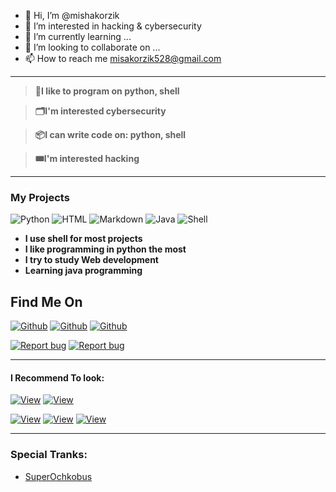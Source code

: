 - 👋 Hi, I’m @mishakorzik
- 👀 I’m interested in hacking & cybersecurity
- 🌱 I’m currently learning ...
- 💞️ I’m looking to collaborate on ...
- 📫 How to reach me misakorzik528@gmail.com
---
> **💾I like to program on python, shell**

> **🗂️I'm interested cybersecurity**

> **📦I can write code on: python, shell**

> **🎟️I'm interested hacking**

----

### My Projects

![Python](https://img.shields.io/badge/-Python-%230075a8?logo=python&logoColor=white&style=flat-square) ![HTML](https://img.shields.io/badge/-HTML-%23de4b25?logo=html5&logoColor=white&style=flat-square)
![Markdown](https://img.shields.io/badge/-Markdown-%23e9c241?logo=nim&logoColor=white&style=flat-square) ![Java](https://img.shields.io/badge/-Java-%23e9c241?logo=java&logoColor=white&style=flat-square) ![Shell](https://img.shields.io/badge/-Shell-green?logo=shell&logoColor=white&style=flat-square) 

- **I use shell for most projects**
- **I like programming in python the most**
- **I try to study Web development**
- **Learning java programming**

## Find Me On
[![Github](https://img.shields.io/badge/TELEGRAM-MishaKorzhik-orange?style=for-the-badge&logo=telegram)](https://t.me/MishaKorzhikTelegram)
[![Github](https://img.shields.io/badge/GitHub-MishaKorzhik-yellow?style=for-the-badge&logo=github)](https://github.com/mishakorzik)
[![Github](https://img.shields.io/badge/Twitter-MishaKorzhik-blue?style=for-the-badge&logo=twitter)](https://twitter.com/MishaKorzhik)

<a href="mailto:misakorzik528@gmail.com"><img title="Report bug" src="https://img.shields.io/badge/email-misakorzik528%40gmail.com-darkred?style=for-the-badge&logo=gmail"></a>
<a href="mailto:miguardzecurity@gmail.com"><img title="Report bug" src="https://img.shields.io/badge/email-misakorzik528%40gmail.com-darkred?style=for-the-badge&logo=gmail"></a>

------

#### I Recommend To look:

<a href="https://github.com/mishakorzik/AllHackingTools"><img title="View" src="https://img.shields.io/badge/View-AllHackingTools-blue?style=for-the-badge&logo=github"></a>
<a href="https://github.com/mishakorzik/Infect"><img title="View" src="https://img.shields.io/badge/View-Infect-green?style=for-the-badge&logo=github"></a>

<a href="https://github.com/mishakorzik/Free-Proxy"><img title="View" src="https://img.shields.io/badge/View-FreeProxy-yellow?style=for-the-badge&logo=github"></a>
<a href="https://github.com/mishakorzik/UserFinder"><img title="View" src="https://img.shields.io/badge/View-UserFinder-orange?style=for-the-badge&logo=github"></a>
<a href="https://github.com/mishakorzik/AdminHack"><img title="View" src="https://img.shields.io/badge/View-AdminHack-red?style=for-the-badge&logo=github"></a>

-------

### Special Tranks:

- <a href="http://github.com/SuperOchkobus">SuperOchkobus</a>


<!--
**mishakorzik/mishakorzik** is a ✨ _special_ ✨ repository because its `README.md` (this file) appears on your GitHub profile.

Here are some ideas to get you started:

- 🔭 I’m currently working on ...
- 🌱 I’m currently learning ...
- 👯 I’m looking to collaborate on ...
- 🤔 I’m looking for help with ...
- 💬 Ask me about ...
- 📫 How to reach me: ...
- 😄 Pronouns: ...
- ⚡ Fun fact: ...
-->
